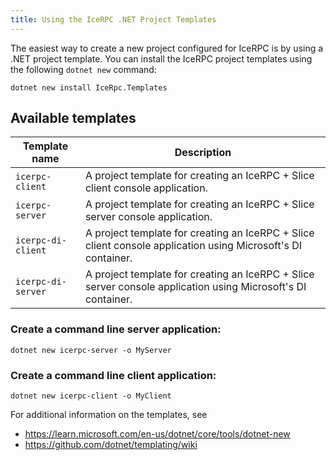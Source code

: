 ```yaml
---
title: Using the IceRPC .NET Project Templates
---
```


The easiest way to create a new project configured for IceRPC is by using a .NET
project template. You can install the IceRPC project templates using the
following `dotnet new` command:

```shell {% showTitle=false %}
dotnet new install IceRpc.Templates
```

## Available templates

| Template name      | Description                                                                                                  |
| ------------------ | ------------------------------------------------------------------------------------------------------------ |
| `icerpc-client`    | A project template for creating an IceRPC + Slice client console application.                                |
| `icerpc-server`    | A project template for creating an IceRPC + Slice server console application.                                |
| `icerpc-di-client` | A project template for creating an IceRPC + Slice client console application using Microsoft's DI container. |
| `icerpc-di-server` | A project template for creating an IceRPC + Slice server console application using Microsoft's DI container. |

### Create a command line server application:

```shell {% showTitle=false %}
dotnet new icerpc-server -o MyServer
```

### Create a command line client application:

```shell {% showTitle=false %}
dotnet new icerpc-client -o MyClient
```

For additional information on the templates, see

- <https://learn.microsoft.com/en-us/dotnet/core/tools/dotnet-new>
- <https://github.com/dotnet/templating/wiki>

<!-- TODO: Add next steps section with links to the project structure page -->
